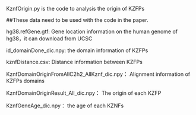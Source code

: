 KznfOrigin.py is the code to analysis the origin of KZFPs

##These data need to be used with the code in the paper.

hg38.refGene.gtf:	Gene location information on the human genome of hg38，it can download from UCSC

id_domainDone_dic.npy:	the domain information of KZFPs

kznfDistance.csv:	Distance information between KZFPs

KznfDomainOriginFromAllC2h2_AllKznf_dic.npy：	Alignment information of KZFPs domains

KznfDomainOriginResult_All_dic.npy：	The origin of each KZFP

KznfGeneAge_dic.npy：	the age of each KZNFs
